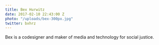 ```yaml
---
title: Bex Hurwitz
date: 2017-02-10 22:43:00 Z
photo: "/uploads/bex-300px.jpg"
twitter: bxhrz
---
```


Bex is a codesigner and maker of media and technology for social justice.

